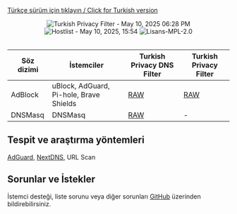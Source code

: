 [Türkçe sürüm için tıklayın / Click for Turkish version](README.md)

<div align="center">
    <img src="https://img.shields.io/badge/Turkish%20Privacy%20Filter-May%2010%2C%202025%2006%3A28%20PM-green.svg?longCache=true&style=for-the-badge"
         alt="Turkish Privacy Filter - May 10, 2025 06:28 PM" />
<img src="https://img.shields.io/badge/Hostlist-May%2010%2C%202025%2C%2015%3A54-green.svg?longCache=true&style=for-the-badge"
     alt="Hostlist - May 10, 2025, 15:54" />
    <img src="https://img.shields.io/badge/License-MPL 2.0-orange.svg?longCache=true&style=for-the-badge"
         alt="Lisans-MPL-2.0" />
</div>
<br/>

| Söz dizimi | İstemciler | Turkish Privacy DNS Filter | Turkish Privacy Filter |
| ------------ | ------------ | ------------ | ------------ |
| AdBlock  | uBlock, AdGuard, Pi-hole, Brave Shields | [RAW](https://raw.githubusercontent.com/saurane/Turkish-Blocklist/master/Blocklist/adblock.txt "RAW") | [RAW](https://raw.githubusercontent.com/saurane/Turkish-Blocklist/master/Blocklist/adb-privacy.txt "RAW") | 
| DNSMasq | DNSMasq | [RAW](https://raw.githubusercontent.com/saurane/Turkish-Blocklist/master/Blocklist/hosts.txt "RAW") | - |

## Tespit ve araştırma yöntemleri
[AdGuard](https://adguard.com/), [NextDNS](https://nextdns.io/), URL Scan

## Sorunlar ve İstekler
İstemci desteği, liste sorunu veya diğer sorunları [GitHub](https://github.com/saurane/Turkish-Blocklist/issues) üzerinden bildirebilirsiniz.
